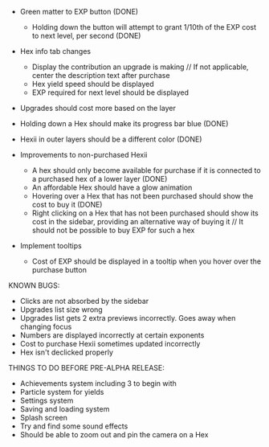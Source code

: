 - Green matter to EXP button (DONE)
	* Holding down the button will attempt to grant 1/10th of the EXP cost to next level, per second (DONE)
	
- Hex info tab changes
	* Display the contribution an upgrade is making
		// If not applicable, center the description text after purchase	
	* Hex yield speed should be displayed
    * EXP required for next level should be displayed

- Upgrades should cost more based on the layer
- Holding down a Hex should make its progress bar blue (DONE)
- Hexii in outer layers should be a different color (DONE)
- Improvements to non-purchased Hexii
	* A hex should only become available for purchase if it is connected to a purchased hex of a lower layer (DONE)
	* An affordable Hex should have a glow animation
	* Hovering over a Hex that has not been purchased should show the cost to buy it (DONE)
	* Right clicking on a Hex that has not been purchased should show its cost in the sidebar, providing an alternative way of buying it
		// It should not be possible to buy EXP for such a hex

- Implement tooltips
    * Cost of EXP should be displayed in a tooltip when you hover over the purchase button
    

KNOWN BUGS:

* Clicks are not absorbed by the sidebar
* Upgrades list size wrong
* Upgrades list gets 2 extra previews incorrectly. Goes away when changing focus
* Numbers are displayed incorrectly at certain exponents
* Cost to purchase Hexii sometimes updated incorrectly
* Hex isn't declicked properly


THINGS TO DO BEFORE PRE-ALPHA RELEASE:

- Achievements system including 3 to begin with
- Particle system for yields
- Settings system
- Saving and loading system
- Splash screen
- Try and find some sound effects
- Should be able to zoom out and pin the camera on a Hex
